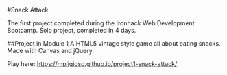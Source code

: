 #Snack Attack


The first project completed during the Ironhack Web Development Bootcamp. Solo project, completed in 4 days.

##Project in Module 1
A HTML5 vintage style game all about eating snacks. Made with Canvas and jQuery.

Play here: https://mpligioso.github.io/project1-snack-attack/